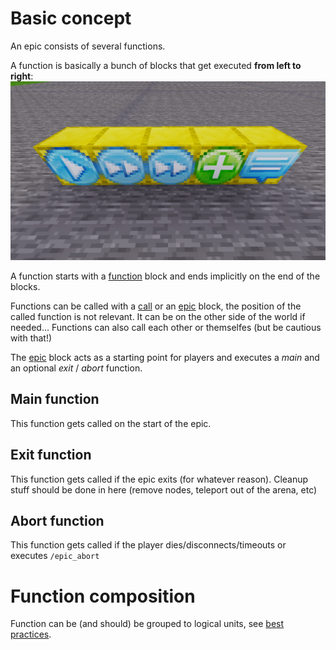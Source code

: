 
# Basic concept

An epic consists of several functions.

A function is basically a bunch of blocks that get executed **from left to right**:
<img src="./pics/basic_concept.png"/>

A function starts with a [function](./blocks/function.md) block and ends implicitly on the end of the blocks.

Functions can be called with a [call](./blocks/call.md) or an [epic](./blocks/epic.md) block, the position of the called function is not relevant.
It can be on the other side of the world if needed...
Functions can also call each other or themselfes (but be cautious with that!)

The [epic](./blocks/epic.md) block acts as a starting point for players and executes a *main* and an optional *exit* / *abort* function.

## Main function

This function gets called on the start of the epic.

## Exit function

This function gets called if the epic exits (for whatever reason).
Cleanup stuff should be done in here (remove nodes, teleport out of the arena, etc)

## Abort function

This function gets called if the player dies/disconnects/timeouts or executes `/epic_abort`

# Function composition

Function can be (and should) be grouped to logical units, see [best practices](./best-practices.md).
